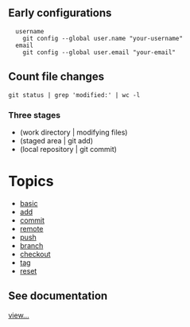 ## Early configurations
```
  username
    git config --global user.name "your-username"
  email
    git config --global user.email "your-email"
```

## Count file changes
```
git status | grep 'modified:' | wc -l
```

### Three stages  

* (work directory | modifying files)
* (staged area | git add)
* (local repository | git commit)

# Topics
* [basic](https://github.com/MRCardoso/git-code/blob/master/topics/00-first-steps.md)
* [add](https://github.com/MRCardoso/git-code/blob/master/topics/add.md)
* [commit](https://github.com/MRCardoso/git-code/blob/master/topics/commit.md)
* [remote](https://github.com/MRCardoso/git-code/blob/master/topics/remote.md)
* [push](https://github.com/MRCardoso/git-code/blob/master/topics/push.md)
* [branch](https://github.com/MRCardoso/git-code/blob/master/topics/branch.md)
* [checkout](https://github.com/MRCardoso/git-code/blob/master/topics/checkout.md)
* [tag](https://github.com/MRCardoso/git-code/blob/master/topics/tag.md)
* [reset](https://github.com/MRCardoso/git-code/blob/master/topics/reset.md)


## See documentation

  [view...](https://git-scm.com/doc)

